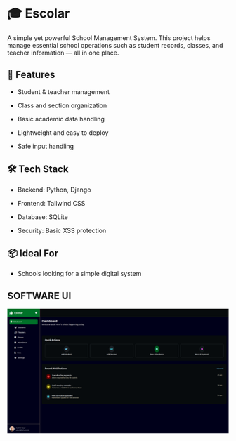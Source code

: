 # 🎓 Escolar
A simple yet powerful School Management System. This project helps manage essential school operations such as student records, classes, and teacher information — all in one place.

## 🚀 Features
- Student & teacher management

- Class and section organization

- Basic academic data handling

- Lightweight and easy to deploy

- Safe input handling


## 🛠 Tech Stack

- Backend: Python, Django

- Frontend: Tailwind CSS

- Database: SQLite

- Security: Basic XSS protection


## 📦 Ideal For


- Schools looking for a simple digital system


## SOFTWARE UI

<div align= "center">
<img src = "https://github.com/nh-404/escolar/blob/main/static/img/escolar_dasboard.png">
</div>




